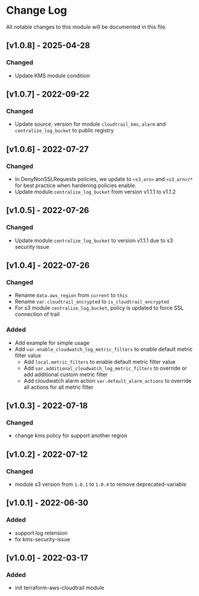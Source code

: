 # Change Log

All notable changes to this module will be documented in this file.

## [v1.0.8] - 2025-04-28

### Changed

- Update KMS module condition

## [v1.0.7] - 2022-09-22

### Changed

- Update source, version for module `cloudtrail_kms`, `alarm` and `centralize_log_bucket` to public registry

## [v1.0.6] - 2022-07-27

### Changed

- In DenyNonSSLRequests policies, we update to `<s3_arn>` and `<s3_arn>/*` for best practice when hardening policies enable.
- Update module `centralize_log_bucket` from version v1.1.1 to v1.1.2

## [v1.0.5] - 2022-07-26

### Changed

- Update module `centralize_log_bucket` to version v1.1.1 due to s3 security issue

## [v1.0.4] - 2022-07-26

### Changed

- Rename `data.aws_region` from `current` to `this`
- Rename `var.cloudtrail_encrypted` to `is_cloudtrail_encrypted`
- For s3 module `centralize_log_bucket`, policy is updated to force SSL connection of trail

### Added

- Add example for simple usage
- Add `var.enable_cloudwatch_log_metric_filters` to enable default metric filter value
    - Add `local.metric_filters` to enable default metric filter value
    - Add `var.additional_cloudwatch_log_metric_filters` to override or add additional custom metric filter
    - Add cloudwatch alarm action `var.default_alarm_actions` to override all actions for all metric filter


## [v1.0.3] - 2022-07-18

### Changed

- change kms policy for support another region

## [v1.0.2] - 2022-07-12

### Changed

- module s3 version from `1.0.1` to `1.0.4` to remove deprecated-variable

## [v1.0.1] - 2022-06-30

### Added

- support log retension
- fix kms-security-issue


## [v1.0.0] - 2022-03-17

### Added

- init terraform-aws-cloudtrail module
